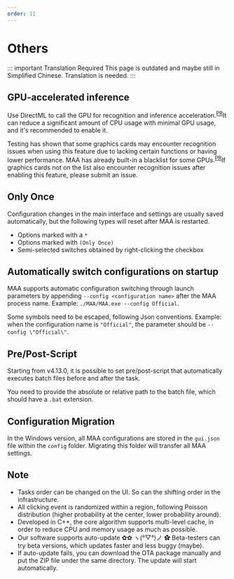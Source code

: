 ```yaml
---
order: 11
---
```


# Others

::: important Translation Required
This page is outdated and maybe still in Simplified Chinese. Translation is needed.
:::

## GPU-accelerated inference

Use DirectML to call the GPU for recognition and inference acceleration.<sup>[PR](https://github.com/MaaAssistantArknights/MaaAssistantArknights/pull/9236)</sup>It can reduce a significant amount of CPU usage with minimal GPU usage, and it's recommended to enable it.

Testing has shown that some graphics cards may encounter recognition issues when using this feature due to lacking certain functions or having lower performance. MAA has already built-in a blacklist for some GPUs.<sup>[PR](https://github.com/MaaAssistantArknights/MaaAssistantArknights/pull/9990)</sup>If graphics cards not on the list also encounter recognition issues after enabling this feature, please submit an issue.

## Only Once

Configuration changes in the main interface and settings are usually saved automatically, but the following types will reset after MAA is restarted.

- Options marked with a `*`
- Options marked with `(Only Once)`
- Semi-selected switches obtained by right-clicking the checkbox

## Automatically switch configurations on startup

MAA supports automatic configuration switching through launch parameters by appending `--config <configuration name>` after the MAA process name.
Example: `./MAA/MAA.exe --config Official`.

Some symbols need to be escaped, following Json conventions.
Example: when the configuration name is `"Official"`, the parameter should be `--config \"Official\"`.

## Pre/Post-Script

Starting from v4.13.0, it is possible to set pre/post-script that automatically executes batch files before and after the task.

You need to provide the absolute or relative path to the batch file, which should have a `.bat` extension.

## Configuration Migration

In the Windows version, all MAA configurations are stored in the `gui.json` file within the `config` folder. Migrating this folder will transfer all MAA settings.

## Note

- Tasks order can be changed on the UI. So can the shifting order in the infrastructure.
- All clicking event is randomized within a region, following Poisson distribution (higher probability at the center, lower probability around).
- Developed in C++, the core algorithm supports multi-level cache, in order to reduce CPU and memory usage as much as possible.
- Our software supports auto-update ✿✿ ヽ(°▽°)ノ ✿ Beta-testers can try beta versions, which updates faster and less buggy (maybe).
- If auto-update fails, you can download the OTA package manually and put the ZIP file under the same directory. The update will start automatically.
